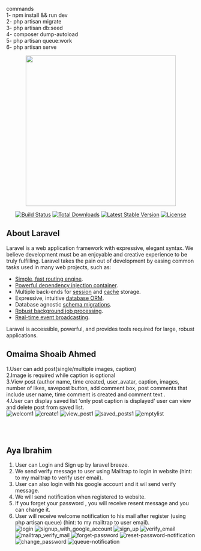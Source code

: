 commands
<br>
1- npm install && run dev
<br>
2- php artisan migrate
<br>
3- php artisan db:seed
<br>
4- composer dump-autoload
<br>
5- php artisan queue:work
<br>
6- php artisan serve





<p align="center"><a href="https://laravel.com" target="_blank"><img src="https://raw.githubusercontent.com/laravel/art/master/logo-lockup/5%20SVG/2%20CMYK/1%20Full%20Color/laravel-logolockup-cmyk-red.svg" width="400"></a></p>

<p align="center">
<a href="https://travis-ci.org/laravel/framework"><img src="https://travis-ci.org/laravel/framework.svg" alt="Build Status"></a>
<a href="https://packagist.org/packages/laravel/framework"><img src="https://img.shields.io/packagist/dt/laravel/framework" alt="Total Downloads"></a>
<a href="https://packagist.org/packages/laravel/framework"><img src="https://img.shields.io/packagist/v/laravel/framework" alt="Latest Stable Version"></a>
<a href="https://packagist.org/packages/laravel/framework"><img src="https://img.shields.io/packagist/l/laravel/framework" alt="License"></a>
</p>

## About Laravel

Laravel is a web application framework with expressive, elegant syntax. We believe development must be an enjoyable and creative experience to be truly fulfilling. Laravel takes the pain out of development by easing common tasks used in many web projects, such as:

- [Simple, fast routing engine](https://laravel.com/docs/routing).
- [Powerful dependency injection container](https://laravel.com/docs/container).
- Multiple back-ends for [session](https://laravel.com/docs/session) and [cache](https://laravel.com/docs/cache) storage.
- Expressive, intuitive [database ORM](https://laravel.com/docs/eloquent).
- Database agnostic [schema migrations](https://laravel.com/docs/migrations).
- [Robust background job processing](https://laravel.com/docs/queues).
- [Real-time event broadcasting](https://laravel.com/docs/broadcasting).

Laravel is accessible, powerful, and provides tools required for large, robust applications.


## Omaima Shoaib Ahmed
1.User can add post(single/multiple images, caption)<br>
2.Image is required while caption is optional<br>
3.View post (author name, time created, user_avatar, caption, images, number of likes, savepost button, add comment box, post comments that include
user name, time comment is created and comment text .<br>
4.User can display saved list 'only post caption is displayed' user can view and delete post from saved list.<br>
![welcom1](https://user-images.githubusercontent.com/102256485/186942941-f76eb5c4-0653-4f7a-92cd-e867494fdb92.jpg)
![create1](https://user-images.githubusercontent.com/102256485/186943115-b62aee27-ea2d-4bc5-ac71-641a5f737526.jpg)
![view_post1](https://user-images.githubusercontent.com/102256485/186943067-a4ea332f-627c-4e0d-9dd9-d5ccece08c33.jpg)
![saved_posts1](https://user-images.githubusercontent.com/102256485/186943163-8e270381-c020-4b0c-96da-7ad7142183b5.jpg)
![emptylist](https://user-images.githubusercontent.com/102256485/186944844-fa92eed7-9f33-4549-b51d-5e75e4eb7772.jpg)



<br><br>
## Aya Ibrahim 
1. User can Login and Sign up by laravel breeze.<br>
2. We send verify message to user using Mailtrap to login in website (hint: to my mailtrap to verify user email). <br>
3. User can also login with his google account and it wil send verify message. <br>
4. We will send notification when registered to website.<br>
5. If you forget your password , you will receive resent message and you can change it. <br>
6. User will receive welcome notification to his mail after register (using php artisan queue) (hint: to my mailtrap to user email). <br>
![login](https://user-images.githubusercontent.com/102617431/187003036-f3122298-5026-41bc-bbfc-094fd5cab5e3.JPG)
![signup_with_google_account](https://user-images.githubusercontent.com/102617431/187003144-64ae629e-cdb8-4325-806d-2277c4d82582.JPG)
![sign_up](https://user-images.githubusercontent.com/102617431/187003513-c473ce6a-19d1-4fc0-bb9f-90e0750dd1c9.JPG)
![verify_email](https://user-images.githubusercontent.com/102617431/187003753-bfee9a0b-34c6-4775-a6bc-f2029d697d96.JPG)
![mailtrap_verify_mail](https://user-images.githubusercontent.com/102617431/187004564-5e252d6d-2bdc-478a-b2ab-1a70c6a206f1.JPG)
![forget-password](https://user-images.githubusercontent.com/102617431/187004880-69865be6-2515-4cf8-b936-2d92d11d3034.JPG)
![reset-password-notification](https://user-images.githubusercontent.com/102617431/187004977-9d0db2b5-5417-45f7-8b02-975b2f32eba8.JPG)
![change_password](https://user-images.githubusercontent.com/102617431/187005139-78165d0c-540b-45f9-abd1-a12605ecfd8d.JPG)
![queue-notification](https://user-images.githubusercontent.com/102617431/187005530-8186d956-fbe0-42ca-9847-a3a10f5e867a.JPG)







